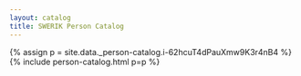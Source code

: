 ```yaml
---
layout: catalog
title: SWERIK Person Catalog
---
```

{% assign p = site.data._person-catalog.i-62hcuT4dPauXmw9K3r4nB4 %}
{% include person-catalog.html p=p %}

